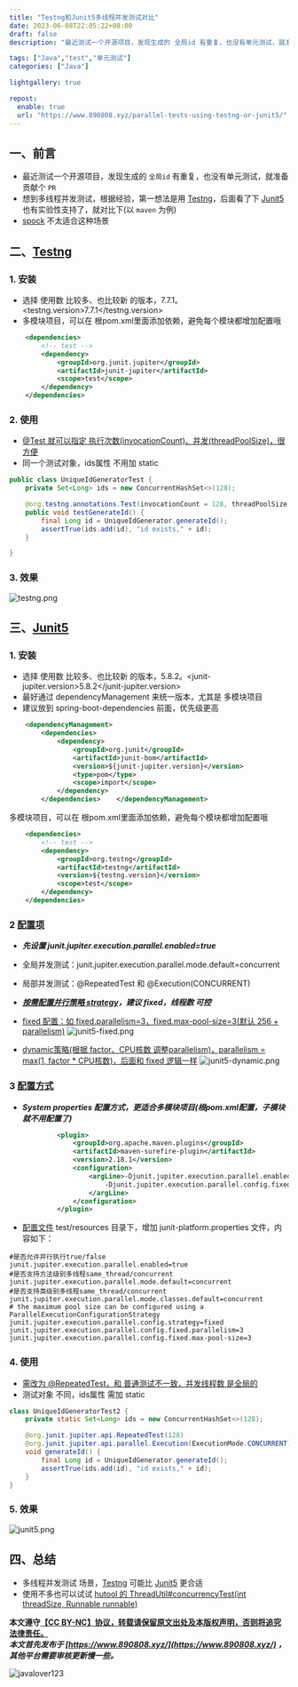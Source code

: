 ```yaml
---
title: "Testng和Junit5多线程并发测试对比"
date: 2023-06-08T22:05:22+08:00
draft: false
description: "最近测试一个开源项目，发现生成的 全局id 有重复，也没有单元测试，就准备贡献个 PR。想到多线程并发测试，根据经验，第一想法是用 Testng，后面看了下 Junit5也有实验性支持了，就对比下(以 maven 为例)"

tags: ["Java","test","单元测试"]
categories: ["Java"]

lightgallery: true

repost:
  enable: true
  url: "https://www.890808.xyz/parallel-tests-using-testng-or-junit5/"
---
```


<!--more-->

## 一、前言
- 最近测试一个开源项目，发现生成的 `全局id` 有重复，也没有单元测试，就准备贡献个 `PR`
- 想到多线程并发测试，根据经验，第一想法是用 [Testng](https://github.com/testng-team/testng)，后面看了下 [Junit5](https://github.com/junit-team/junit5) 也有实验性支持了，就对比下(以 `maven` 为例)
- [spock](https://github.com/spockframework/spock) 不太适合这种场景

## 二、[Testng](https://testng.org/doc/documentation-main.html#parallel-tests)
### 1. 安装
- 选择 使用数 比较多、也比较新 的版本，7.7.1。<testng.version>7.7.1</testng.version>
- 多模块项目，可以在 根pom.xml里面添加依赖，避免每个模块都增加配置哦
```xml
    <dependencies>
        <!-- test -->
        <dependency>
            <groupId>org.junit.jupiter</groupId>
            <artifactId>junit-jupiter</artifactId>
            <scope>test</scope>
        </dependency>
    </dependencies>
```

### 2. 使用
- [@Test 就可以指定 执行次数(invocationCount)、并发(threadPoolSize)，很方便](https://testng.org/doc/documentation-main.html#parallel-tests)
- 同一个测试对象，ids属性 不用加 static
```java
public class UniqueIdGeneratorTest {
    private Set<Long> ids = new ConcurrentHashSet<>(128);

    @org.testng.annotations.Test(invocationCount = 128, threadPoolSize = 3)
    public void testGenerateId() {
        final Long id = UniqueIdGenerator.generateId();
        assertTrue(ids.add(id), "id exists," + id);
    }

}
```

### 3. 效果
![testng.png](https://img.890808.xyz/file/javalover123/2023/06/2794bd5249788bc70c764d5ce2cdf152.png)

## 三、[Junit5](https://junit.org/junit5/docs/current/user-guide/#writing-tests-parallel-execution)
### 1. 安装
- 选择 使用数 比较多、也比较新 的版本，5.8.2。<junit-jupiter.version>5.8.2</junit-jupiter.version>
- 最好通过 dependencyManagement 来统一版本，尤其是 多模块项目
- 建议放到 spring-boot-dependencies 前面，优先级更高
```xml
    <dependencyManagement>
        <dependencies>
            <dependency>
                <groupId>org.junit</groupId>
                <artifactId>junit-bom</artifactId>
                <version>${junit-jupiter.version}</version>
                <type>pom</type>
                <scope>import</scope>
            </dependency>
        </dependencies>    </dependencyManagement>
```

多模块项目，可以在 根pom.xml里面添加依赖，避免每个模块都增加配置哦
```xml
    <dependencies>
        <!-- test -->
        <dependency>
            <groupId>org.testng</groupId>
            <artifactId>testng</artifactId>
            <version>${testng.version}</version>
            <scope>test</scope>
        </dependency>
    </dependencies>
```

### 2 [配置项](https://junit.org/junit5/docs/current/user-guide/#writing-tests-parallel-execution-config)
- ***先设置 junit.jupiter.execution.parallel.enabled=true***
- 全局并发测试：junit.jupiter.execution.parallel.mode.default=concurrent
- 局部并发测试：@RepeatedTest 和 @Execution(CONCURRENT)
- ***[按需配置并行策略 strategy](https://junit.org/junit5/docs/current/user-guide/#writing-tests-parallel-execution-config)，建议 fixed，线程数 可控***
- [fixed 配置：如 fixed.parallelism=3，fixed.max-pool-size=3(默认 256 + parallelism)](https://github.com/junit-team/junit5/blob/f58cd419755846f1476e8d15783438de8d7aede4/junit-platform-engine/src/main/java/org/junit/platform/engine/support/hierarchical/DefaultParallelExecutionConfigurationStrategy.java#L44)
![junit5-fixed.png](https://img.890808.xyz/file/javalover123/2023/06/422bfec8970a12e6526e40dee50ebed5.png)

- [dynamic策略(根据 factor、CPU核数 调整parallelism)，parallelism = max(1, factor * CPU核数)，后面和 fixed 逻辑一样](https://github.com/junit-team/junit5/blob/f58cd419755846f1476e8d15783438de8d7aede4/junit-platform-engine/src/main/java/org/junit/platform/engine/support/hierarchical/DefaultParallelExecutionConfigurationStrategy.java#L67)
![junit5-dynamic.png](https://img.890808.xyz/file/javalover123/2023/06/edd7361ac51d4f17184847b2b152822b.png)

### 3 [配置方式](https://junit.org/junit5/docs/current/user-guide/#writing-tests-parallel-execution-config)
- ***System properties 配置方式，更适合多模块项目(根pom.xml配置，子模块就不用配置了)***
```xml
            <plugin>
                <groupId>org.apache.maven.plugins</groupId>
                <artifactId>maven-surefire-plugin</artifactId>
                <version>2.18.1</version>
                <configuration>
                    <argLine>-Djunit.jupiter.execution.parallel.enabled=true -Djunit.jupiter.execution.parallel.config.strategy=fixed
                        -Djunit.jupiter.execution.parallel.config.fixed.parallelism=3 -Djunit.jupiter.execution.parallel.config.fixed.max-pool-size=3
                    </argLine>
                </configuration>
            </plugin>
```

- [配置文件](https://junit.org/junit5/docs/current/user-guide/#writing-tests-parallel-execution-config)
test/resources 目录下，增加 junit-platform.properties 文件，内容如下：
```
#是否允许并行执行true/false
junit.jupiter.execution.parallel.enabled=true
#是否支持方法级别多线程same_thread/concurrent
junit.jupiter.execution.parallel.mode.default=concurrent
#是否支持类级别多线程same_thread/concurrent
junit.jupiter.execution.parallel.mode.classes.default=concurrent
# the maximum pool size can be configured using a ParallelExecutionConfigurationStrategy
junit.jupiter.execution.parallel.config.strategy=fixed
junit.jupiter.execution.parallel.config.fixed.parallelism=3
junit.jupiter.execution.parallel.config.fixed.max-pool-size=3
```

### 4. 使用
- [需改为 @RepeatedTest，和 普通测试不一致，并发线程数 是全局的](https://junit.org/junit5/docs/current/user-guide/#writing-tests-parallel-execution)
- 测试对象 不同，ids属性 需加 static
```java
class UniqueIdGeneratorTest2 {
    private static Set<Long> ids = new ConcurrentHashSet<>(128);

    @org.junit.jupiter.api.RepeatedTest(128)
    @org.junit.jupiter.api.parallel.Execution(ExecutionMode.CONCURRENT)
    void generateId() {
        final Long id = UniqueIdGenerator.generateId();
        assertTrue(ids.add(id), "id exists," + id);
    }
}
```

### 5. 效果
![junit5.png](https://img.890808.xyz/file/javalover123/2023/06/a46900b7e5875b317a68d6798940f916.png)

## 四、总结
- 多线程并发测试 场景，[Testng](https://testng.org/doc/documentation-main.html#parallel-tests) 可能比 [Junit5](https://junit.org/junit5/docs/current/user-guide/#writing-tests-parallel-execution) 更合适
- 使用不多也可以试试 [hutool 的 ThreadUtil#concurrencyTest(int threadSize, Runnable runnable)](https://gitee.com/dromara/hutool/)

**本文遵守[【CC BY-NC】协议，转载请保留原文出处及本版权声明，否则将追究法律责任。](https://creativecommons.org/licenses/by-nc/4.0/)**   
***本文首先发布于 [https://www.890808.xyz/](https://www.890808.xyz/) ，其他平台需要审核更新慢一些。***

![javalover123](https://img.890808.xyz/file/javalover123/2023/04/688b88cfd4ed9f6fcd56828b849ce47c.jpg)